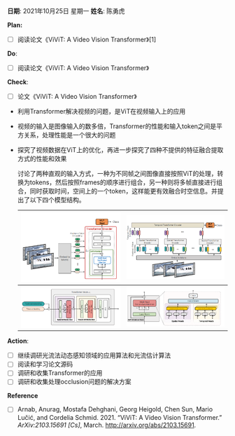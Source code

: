 **日期**: 2021年10月25日 星期一      **姓名**: 陈勇虎 

**Plan:**

- [ ] 阅读论文《ViViT: A Video Vision Transformer》[1]

**Do**:

- [ ] 阅读论文《ViViT: A Video Vision Transformer》

**Check**:

- [ ] 论文《ViViT: A Video Vision Transformer》

* 利用Transformer解决视频的问题，是ViT在视频输入上的应用

- 视频的输入是图像输入的数多倍，Transformer的性能和输入token之间是平方关系，处理性能是一个很大的问题

- 探究了视频数据在ViT上的优化，再进一步探究了四种不提供的特征融合提取方式的性能和效果

  讨论了两种直观的输入方式，一种为不同帧之间图像直接按照ViT的处理，转换为tokens，然后按照frames的顺序进行组合，另一种则将多帧直接进行组合，同时获取时间，空间上的一个token，这样能更有效融合时空信息。并提出了以下四个模型结构。

  | <img src="./images/ViViT1.png" style="zoom:60%;" /> | <img src="./images/ViViT2.png" style="zoom:60%;" /> |
  | --------------------------------------------------- | --------------------------------------------------- |
  | <img src="./images/ViViT3.png" style="zoom:60%;" /> | <img src="./images/ViViT4.png" style="zoom:60%;" /> |


**Action**:

- [ ] 继续调研光流法动态感知领域的应用算法和光流估计算法
- [ ] 阅读和学习论文源码
- [ ] 调研和收集Transformer的应用
- [ ] 调研和收集处理occlusion问题的解决方案

**Reference**

- [ ] Arnab, Anurag, Mostafa Dehghani, Georg Heigold, Chen Sun, Mario Lučić, and Cordelia Schmid. 2021. “ViViT: A Video Vision Transformer.” *ArXiv:2103.15691 [Cs]*, March. http://arxiv.org/abs/2103.15691.
